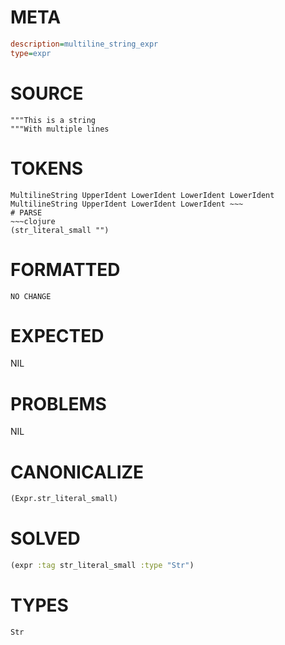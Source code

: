 # META
~~~ini
description=multiline_string_expr
type=expr
~~~
# SOURCE
~~~roc
"""This is a string
"""With multiple lines
~~~
# TOKENS
~~~text
MultilineString UpperIdent LowerIdent LowerIdent LowerIdent MultilineString UpperIdent LowerIdent LowerIdent ~~~
# PARSE
~~~clojure
(str_literal_small "")
~~~
# FORMATTED
~~~roc
NO CHANGE
~~~
# EXPECTED
NIL
# PROBLEMS
NIL
# CANONICALIZE
~~~clojure
(Expr.str_literal_small)
~~~
# SOLVED
~~~clojure
(expr :tag str_literal_small :type "Str")
~~~
# TYPES
~~~roc
Str
~~~
